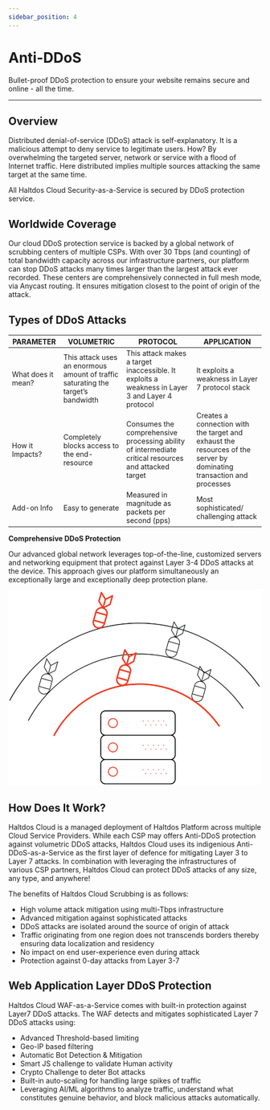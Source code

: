 ```yaml
---
sidebar_position: 4
---
```

# Anti-DDoS

Bullet-proof DDoS protection to ensure your website remains secure and online - all the time.

---

## Overview

Distributed denial-of-service (DDoS) attack is self-explanatory. It is a malicious attempt to deny service to legitimate users. How? By overwhelming the targeted server, network or service with a flood of Internet traffic. Here distributed implies multiple sources attacking the same target at the same time.

All Haltdos Cloud Security-as-a-Service is secured by DDoS protection service.


## Worldwide Coverage

Our cloud DDoS protection service is backed by a global network of scrubbing centers of multiple CSPs. With over 30 Tbps (and counting) of total bandwidth capacity across our infrastructure partners, our platform can stop DDoS attacks many times larger than the largest attack ever recorded. These centers are comprehensively connected in full mesh mode, via Anycast routing. It ensures mitigation closest to the point of origin of the attack.

## Types of DDoS Attacks

| PARAMETER| VOLUMETRIC| PROTOCOL| APPLICATION|
|--------------------|----------------------|--------------------------------|-----------------------------------|
| What does it mean? | This attack uses an enormous amount of traffic saturating the target’s bandwidth | This attack makes a target inaccessible. It exploits a weakness in Layer 3 and Layer 4 protocol      | It exploits a weakness in Layer 7 protocol stack                                                                     |
| How it Impacts?     | Completely blocks access to the end-resource                                     | Consumes the comprehensive processing ability of intermediate critical resources and attacked target | Creates a connection with the target and exhaust the resources of the server by dominating transaction and processes |
| Add-on Info        | Easy to generate                                                                 | Measured in magnitude as packets per second (pps)                                                    | Most sophisticated/ challenging attack                                                                               |

**Comprehensive DDoS Protection**

Our advanced global network leverages top-of-the-line, customized servers and networking equipment that protect against Layer 3-4 DDoS attacks at the device. This approach gives our platform simultaneously an exceptionally large and exceptionally deep protection plane.

![antiddos](/img/saas/antiddos1.png)

## How Does It Work?

Haltdos Cloud is a managed deployment of Haltdos Platform across multiple Cloud Service Providers. While each CSP may offers Anti-DDoS protection against volumetric DDoS attacks, Haltdos Cloud uses its indigenious Anti-DDoS-as-a-Service as the first layer of defence for mitigating Layer 3 to Layer 7 attacks. In combination with leveraging the infrastructures of various CSP partners, Haltdos Cloud can protect DDoS attacks of any size, any type, and anywhere! 

The benefits of Haltdos Cloud Scrubbing is as follows:

- High volume attack mitigation using multi-Tbps infrastructure
- Advanced mitigation against sophisticated attacks
- DDoS attacks are isolated around the source of origin of attack
- Traffic originating from one region does not transcends borders thereby ensuring data localization and residency
- No impact on end user-experience even during attack
- Protection against 0-day attacks from Layer 3-7

## Web Application Layer DDoS Protection

Haltdos Cloud WAF-as-a-Service comes with built-in protection against Layer7 DDoS attacks. The WAF detects and mitigates sophisticated Layer 7 DDoS attacks using:

- Advanced Threshold-based limiting
- Geo-IP based filtering
- Automatic Bot Detection & Mitigation
- Smart JS challenge to validate Human activity
- Crypto Challenge to deter Bot attacks
- Built-in auto-scaling for handling large spikes of traffic
- Leveraging AI/ML algorithms to analyze traffic, understand what constitutes genuine behavior, and block malicious attacks automatically.